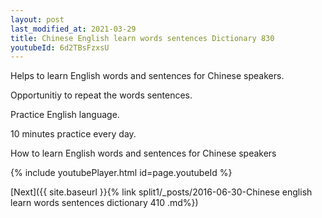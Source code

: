 ```yaml
---
layout: post
last_modified_at: 2021-03-29
title: Chinese English learn words sentences Dictionary 830 
youtubeId: 6d2TBsFzxsU
---
```

 
 
Helps to learn English words and sentences for Chinese speakers.

Opportunitiy to repeat the words sentences. 

Practice English language. 
 
10 minutes practice every day. 
 
How to learn English words and sentences for Chinese speakers 
 
{% include youtubePlayer.html id=page.youtubeId %}
 
 
[Next]({{ site.baseurl }}{% link  split1/_posts/2016-06-30-Chinese english learn words sentences dictionary 410 .md%})
 
